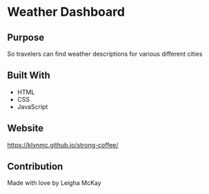 # Weather Dashboard

## Purpose
So travelers can find weather descriptions for various different cities

## Built With
* HTML
* CSS
* JavaScript

## Website
https://klynmc.github.io/strong-coffee/

## Contribution
Made with love by Leigha McKay